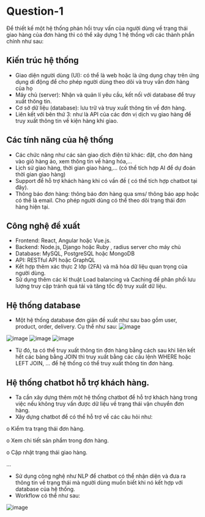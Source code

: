 # Question-1

Để thiết kế một hệ thống phản hồi truy vấn của người dùng về trạng thái giao hàng của đơn hàng thì có thể xây dựng 1 hệ thống với các thành phần chính như sau:
##	Kiến trúc hệ thống
-	Giao diện người dùng (UI): có thể là web hoặc là ứng dụng chạy trên ứng dụng di động để cho phép người dùng theo dõi và truy vấn đơn hàng của họ
-	Máy chủ (server): Nhận và quản lí yêu cầu, kết nối với database để truy xuất thông tin.
-	Cơ sở dữ liệu (database): lưu trữ và truy xuất thông tin về đơn hàng.
-	Liên kết với bên thứ 3: như là API của các đơn vị dịch vụ giao hàng để truy xuất thông tin về kiện hàng khi giao.
##	Các tính năng của hệ thống
-	Các chức năng như các sàn giao dịch điện tử khác: đặt, cho đơn hàng vào giỏ hàng ảo, xem thông tin về hàng hóa,…
-	Lịch sử giao hàng, thời gian giao hàng,… (có thể tích hợp AI để dự đoán thời gian giao hàng)
-	Support để hỗ trợ khách hàng khi có vấn đề ( có thể tích hợp chatbot tại đây).
-	Thông báo đơn hàng: thông báo đơn hàng qua sms/ thông báo app hoặc có thể là email. Cho phép người dùng có thể theo dõi trạng thái đơn hàng hiện tại.
##	Công nghệ đề xuất
-	Frontend: React, Angular hoặc Vue.js.
-	Backend: Node.js, Django hoặc Ruby , radius server cho máy chủ
-	Database: MySQL, PostgreSQL hoặc MongoDB 
-	API: RESTful API hoặc GraphQL 
-	Kết hợp thêm xác thực 2 lớp  (2FA) và mã hóa dữ liệu quan trọng của người dùng.
-	Sử dụng thêm các kĩ thuật Load balancing và Caching để phân phối lưu lượng truy cập tránh quá tải và tăng tốc độ truy xuất dữ liệu.
##	Hệ thống database
-	Một hệ thống database đơn giản đề xuất như sau bao gồm user, product, order, delivery. Cụ thể như sau:
 ![image](https://github.com/user-attachments/assets/65223939-7ea1-4211-98e2-1c7588e707bd)
 
 
 
![image](https://github.com/user-attachments/assets/31b4a01a-1517-4a49-858f-01e673b2b590)
![image](https://github.com/user-attachments/assets/0999ae87-a0bc-4c09-8b43-4c017c69ff71)
![image](https://github.com/user-attachments/assets/2aebf7e4-268c-47d9-b7bf-60829f58ee5d)

 
 
 
-	Từ đó, ta có thể truy xuất thông tin đơn hàng bằng cách sau khi liên kết hết các bảng bằng JOIN thì truy xuất bằng các câu lệnh WHERE hoặc LEFT JOIN, … để hệ thống có thể truy xuất thông tin đơn hàng.
## Hệ thống chatbot hỗ trợ khách hàng.
-	Ta cần xây dựng thêm một hệ thống chatbot để hỗ trợ khách hàng trong việc nếu không truy vấn được dữ liệu về trạng thái vận chuyển đơn hàng.
-	Xây dựng chatbot để có thể hỗ trợ về các câu hỏi như:
  
o	Kiểm tra trạng thái đơn hàng.

o	Xem chi tiết sản phẩm trong đơn hàng.

o	Cập nhật trạng thái giao hàng.

…
-	Sử dụng công nghệ như NLP để chatbot có thể nhận diện và đưa ra thông tin về trạng thái mà người dùng muốn biết khi nó kết hợp với database của hệ thống. 
-	Workflow có thể như sau:
 
![image](https://github.com/user-attachments/assets/f918140d-b3f1-4ec9-9348-9d4644de65ec)


